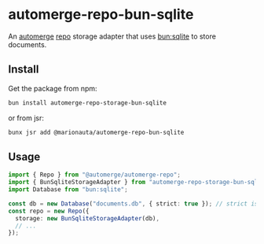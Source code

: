 # automerge-repo-bun-sqlite

An [automerge][automerge] [repo][automerge-repo] storage adapter that uses
[bun:sqlite][bunsqlite] to store documents.

## Install

Get the package from npm:

```sh
bun install automerge-repo-storage-bun-sqlite
```

or from jsr:

```sh
bunx jsr add @marionauta/automerge-repo-bun-sqlite
```

## Usage

```typescript
import { Repo } from "@automerge/automerge-repo";
import { BunSqliteStorageAdapter } from "automerge-repo-storage-bun-sqlite";
import Database from "bun:sqlite";

const db = new Database("documents.db", { strict: true }); // strict is required
const repo = new Repo({
  storage: new BunSqliteStorageAdapter(db),
  // ...
});
```

[automerge]: https://automerge.org
[automerge-repo]: https://github.com/automerge/automerge-repo
[bunsqlite]: https://bun.sh/docs/api/sqlite
